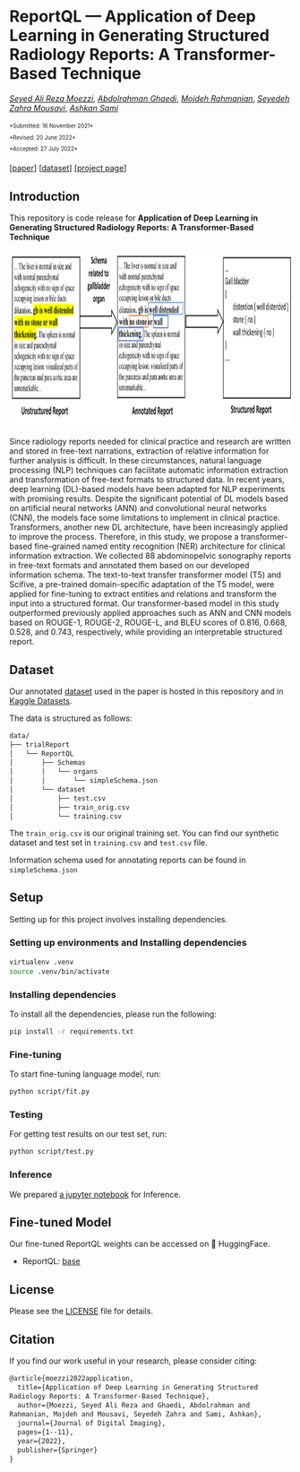 # ReportQL — Application of Deep Learning in Generating Structured Radiology Reports: A Transformer-Based Technique

*[Seyed Ali Reza Moezzi](https://scholar.google.com/citations?hl=en&user=JIZgcjAAAAAJ)*,
*[Abdolrahman Ghaedi]()*,
*[Mojdeh Rahmanian](https://scholar.google.com/citations?user=2ZtVfnUAAAAJ)*,
*[Seyedeh Zahra Mousavi](https://www.researchgate.net/scientific-contributions/Seyedeh-Zahra-Mousavi-2176375936)*,
*[Ashkan Sami](https://scholar.google.com/citations?user=zIh9AvIAAAAJ)*
<html>
<div><sub><sup>*Submitted: 16 November 2021*</sup></sub></div>
<div><sub><sup>*Revised: 20 June 2022*</sup></sub></div>
<sub><sup>*Accepted: 27 July 2022*</sup></sub>
</html>

[[paper](https://rdcu.be/cUiqQ)] [[dataset](https://www.kaggle.com/datasets/sarme77/reportql)] [[project page](https://realsarm.github.io/ReportQL/)]

## Introduction

This repository is code release for **Application of Deep Learning in Generating Structured Radiology Reports: A Transformer-Based Technique**

<p align="center"> <img src='assets/overview.png' align="center" height="320px"> </p>

Since radiology reports needed for clinical practice and research are written and stored in free-text narrations, extraction of relative information for further analysis is difficult. In these circumstances, natural language processing (NLP) techniques can facilitate automatic information extraction and transformation of free-text formats to structured data. In recent years, deep learning (DL)-based models have been adapted for NLP experiments with promising results. Despite the significant potential of DL models based on artificial neural networks (ANN) and convolutional neural networks (CNN), the models face some limitations to implement in clinical practice. Transformers, another new DL architecture, have been increasingly applied to improve the process. Therefore, in this study, we propose a transformer-based fine-grained named entity recognition (NER) architecture for clinical information extraction. We collected 88 abdominopelvic sonography reports in free-text formats and annotated them based on our developed information schema. The text-to-text transfer transformer model (T5) and Scifive, a pre-trained domain-specific adaptation of the T5 model, were applied for fine-tuning to extract entities and relations and transform the input into a structured format. Our transformer-based model in this study outperformed previously applied approaches such as ANN and CNN models based on ROUGE-1, ROUGE-2, ROUGE-L, and BLEU scores of 0.816, 0.668, 0.528, and 0.743, respectively, while providing an interpretable structured report.

## Dataset

Our annotated [dataset](https://doi.org/10.5281/zenodo.7072374) used in the paper is hosted in this repository and in [Kaggle Datasets](https://www.kaggle.com/datasets/sarme77/reportql).

The data is structured as follows:

```
data/
├── trialReport
│   └── ReportQL
│       ├── Schemas
│       │   └── organs
│       │       └── simpleSchema.json
│       └── dataset
│           ├── test.csv
│           ├── train_orig.csv
│           └── training.csv
```

The `train_orig.csv` is our original training set. You can find our synthetic dataset and test set in `training.csv` and `test.csv` file.

Information schema used for annotating reports can be found in `simpleSchema.json`

## Setup

Setting up for this project involves installing dependencies.

### Setting up environments and Installing dependencies

```bash
virtualenv .venv
source .venv/bin/activate
```

### Installing dependencies

To install all the dependencies, please run the following:

```bash
pip install -r requirements.txt
```

### Fine-tuning

To start fine-tuning language model, run:

```bash
python script/fit.py
```

### Testing

For getting test results on our test set, run:

```bash
python script/test.py
```

### Inference

We prepared [a jupyter notebook](notebooks/predict_reportql.ipynb) for Inference.

## Fine-tuned Model

Our fine-tuned ReportQL weights can be accessed on 🤗 HuggingFace.

* ReportQL: [base](https://huggingface.co/sarme/ReportQL-base)

## License

Please see the [LICENSE](LICENSE) file for details.

## Citation

If you find our work useful in your research, please consider citing:

```
@article{moezzi2022application,
  title={Application of Deep Learning in Generating Structured Radiology Reports: A Transformer-Based Technique},
  author={Moezzi, Seyed Ali Reza and Ghaedi, Abdolrahman and Rahmanian, Mojdeh and Mousavi, Seyedeh Zahra and Sami, Ashkan},
  journal={Journal of Digital Imaging},
  pages={1--11},
  year={2022},
  publisher={Springer}
}
```